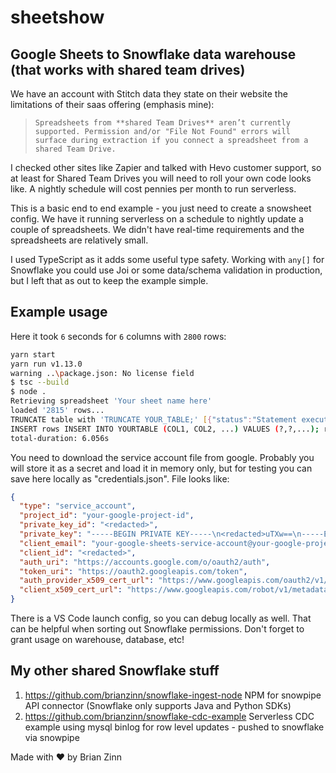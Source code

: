 # sheetshow

## Google Sheets to Snowflake data warehouse (that works with shared team drives)

We have an account with Stitch data they state on their website the limitations of their saas offering (emphasis mine):
> `Spreadsheets from **shared Team Drives** aren’t currently supported. Permission and/or "File Not Found" errors will surface during extraction if you connect a spreadsheet from a shared Team Drive.`

I checked other sites like Zapier and talked with Hevo customer support, so at least for Shared Team Drives you will need to roll your own code looks like.  A nightly schedule will cost pennies per month to run serverless.

This is a basic end to end example - you just need to create a snowsheet config.  We have it running serverless on a schedule to nightly update a couple of spreadsheets.  We didn't have real-time requirements and the spreadsheets are relatively small.

I used TypeScript as it adds some useful type safety.  Working with `any[]` for Snowflake you could use Joi or some data/schema validation in production, but I left that as out to keep the example simple.

## Example usage
Here it took `6` seconds for `6` columns with `2800` rows:
```bash
yarn start
yarn run v1.13.0
warning ..\package.json: No license field
$ tsc --build
$ node .
Retrieving spreadsheet 'Your sheet name here'
loaded '2815' rows...
TRUNCATE table with 'TRUNCATE YOUR_TABLE;' [{"status":"Statement executed successfully."}]
INSERT rows INSERT INTO YOURTABLE (COL1, COL2, ...) VALUES (?,?,...); response is '[{"number of rows inserted":2815}]'
total-duration: 6.056s
```

You need to download the service account file from google.  Probably you will store it as a secret and load it in memory only, but for testing you can save here locally as "credentials.json".  File looks like:
```json
{
  "type": "service_account",
  "project_id": "your-google-project-id",
  "private_key_id": "<redacted>",
  "private_key": "-----BEGIN PRIVATE KEY-----\n<redacted>uTXw==\n-----END PRIVATE KEY-----\n",
  "client_email": "your-google-sheets-service-account@your-google-project-id.iam.gserviceaccount.com",
  "client_id": "<redacted>",
  "auth_uri": "https://accounts.google.com/o/oauth2/auth",
  "token_uri": "https://oauth2.googleapis.com/token",
  "auth_provider_x509_cert_url": "https://www.googleapis.com/oauth2/v1/certs",
  "client_x509_cert_url": "https://www.googleapis.com/robot/v1/metadata/x509/<redacted>"
}
```

There is a VS Code launch config, so you can debug locally as well.  That can be helpful when sorting out Snowflake permissions. Don't forget to grant usage on warehouse, database, etc!

## My other shared Snowflake stuff
1. https://github.com/brianzinn/snowflake-ingest-node NPM for snowpipe API connector (Snowflake only supports Java and Python SDKs)
2. https://github.com/brianzinn/snowflake-cdc-example Serverless CDC example using mysql binlog for row level updates - pushed to snowflake via snowpipe

Made with ♥ by Brian Zinn